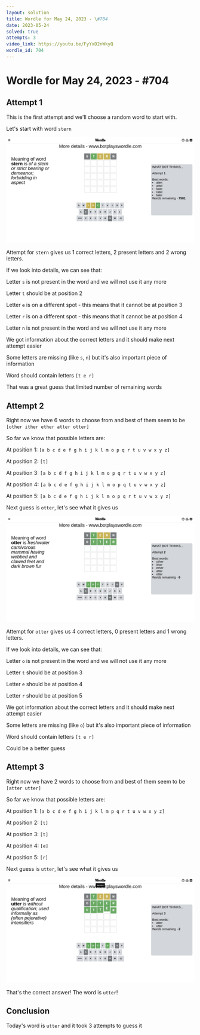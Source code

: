 ```yaml
---
layout: solution
title: Wordle for May 24, 2023 - \#704
date: 2023-05-24
solved: true
attempts: 3
video_link: https://youtu.be/FyYxD2nWkyQ
wordle_id: 704
---
```


# Wordle for May 24, 2023 - \#704

## Attempt 1

This is the first attempt and we'll choose a random word to start with.

Let's start with word `stern`

![Attempt 1](2023-05-24/attempt-1.png)

Attempt for `stern` gives us 1 correct letters, 2 present letters and 2 wrong letters.

If we look into details, we can see that:

Letter `s` is not present in the word and we will not use it any more

Letter `t` should be at position 2

Letter `e` is on a different spot - this means that it cannot be at position 3

Letter `r` is on a different spot - this means that it cannot be at position 4

Letter `n` is not present in the word and we will not use it any more

We got information about the correct letters and it should make next attempt easier

Some letters are missing (like `s`, `n`) but it's also important piece of information

Word should contain letters `[t e r]`

That was a great guess that limited number of remaining words



## Attempt 2

Right now we have 6 words to choose from and best of them seem to be `[other ither ether atter otter]`

So far we know that possible letters are:

At position 1: `[a b c d e f g h i j k l m o p q r t u v w x y z]`

At position 2: `[t]`

At position 3: `[a b c d f g h i j k l m o p q r t u v w x y z]`

At position 4: `[a b c d e f g h i j k l m o p q t u v w x y z]`

At position 5: `[a b c d e f g h i j k l m o p q r t u v w x y z]`

Next guess is `otter`, let's see what it gives us

![Attempt 2](2023-05-24/attempt-2.png)

Attempt for `otter` gives us 4 correct letters, 0 present letters and 1 wrong letters.

If we look into details, we can see that:

Letter `o` is not present in the word and we will not use it any more

Letter `t` should be at position 3

Letter `e` should be at position 4

Letter `r` should be at position 5

We got information about the correct letters and it should make next attempt easier

Some letters are missing (like `o`) but it's also important piece of information

Word should contain letters `[t e r]`

Could be a better guess



## Attempt 3

Right now we have 2 words to choose from and best of them seem to be `[atter utter]`

So far we know that possible letters are:

At position 1: `[a b c d e f g h i j k l m p q r t u v w x y z]`

At position 2: `[t]`

At position 3: `[t]`

At position 4: `[e]`

At position 5: `[r]`

Next guess is `utter`, let's see what it gives us

![Attempt 3](2023-05-24/attempt-3.png)

That's the correct answer! The word is `utter`!

## Conclusion

Today's word is `utter` and it took 3 attempts to guess it

